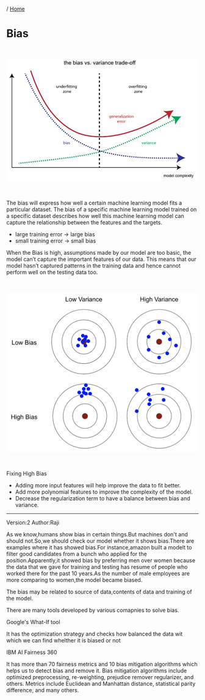 / [Home](index.md)

# Bias

<br>

![Bias](images/bias_variance.jpeg "Bias")

<br>

The bias will express how well a certain machine learning model fits a particular dataset. The bias of a specific machine learning model trained on a specific dataset describes how well this machine learning model can capture the relationship between the features and the targets.

* large training error -> large bias
* small training error -> small bias

When the Bias is high, assumptions made by our model are too basic, the model can’t capture the important features of our data. This means that our model hasn’t captured patterns in the training data and hence cannot perform well on the testing data too.

<br>

![Bias](images/bias.png "Bias")

<br>

Fixing High Bias
* Adding more input features will help improve the data to fit better.
* Add more polynomial features to improve the complexity of the model.
* Decrease the regularization term to have a balance between bias and variance.


<hr/>

Version:2
Author:Raji

As we know,humans show bias in certain things.But machines don't and should not.So,we should check our model whether it shows bias.There are examples where it has showed bias.For instance,amazon built a modelt to filter good candidates from a bunch who applied for the position.Apparently,it showed bias by preferring men over women because the data that we gave for training and testing has resume of people who worked there for the past 10 years.As the number of male employees are more comparing to women,the model became biased.

The bias may be related to source of data,contents of data and training of the model.

There are many tools developed by various comapnies to solve bias.

Google's What-If tool

It has the optimization strategy and checks how balanced the data wit which we can find whelther it is biased or not

IBM AI Fairness 360

It has more than 70 fairness metrics and 10 bias mitigation algorithms which helps us to detect bias and remove it. Bias mitigation algorithms include optimized preprocessing, re-weighting, prejudice remover regularizer, and others. Metrics include Euclidean and Manhattan distance, statistical parity difference, and many others.

